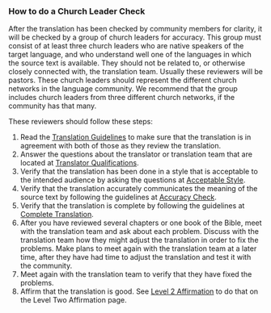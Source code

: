 
### How to do a Church Leader Check

After the translation has been checked by community members for clarity, it will be checked by a group of church leaders for accuracy. This group must consist of at least three church leaders who are native speakers of the target language, and who understand well one of the languages in which the source text is available. They should not be related to, or otherwise closely connected with, the translation team. Usually these reviewers will be pastors. These church leaders should represent the different church networks in the language community. We recommend that the group includes church leaders from three different church networks, if the community has that many.

These reviewers should follow these steps:

  1. Read the [Translation Guidelines](en/ta/intro/man/translation-guidelines) to make sure that the translation is in agreement with both of those as they review the translation.
  1. Answer the questions about the translator or translation team that are located at [Translator Qualifications](en/ta/translate/man/qualifications).
  1. Verify that the translation has been done in a style that is acceptable to the intended audience by asking the questions at [Acceptable Style](en/ta/checking/man/acceptable).
  1. Verify that the translation accurately communicates the meaning of the source text by following the guidelines at [Accuracy Check](en/ta/checking/man/accuracy-check).
  1. Verify that the translation is complete by following the guidelines at [Complete Translation](en/ta/checking/man/complete).
  1. After you have reviewed several chapters or one book of the Bible, meet with the translation team and ask about each problem. Discuss with the translation team how they might adjust the translation in order to fix the problems. Make plans to meet again with the translation team at a later time, after they have had time to adjust the translation and test it with the community.
  1. Meet again with the translation team to verify that they have fixed the problems.
  1. Affirm that the translation is good. See [Level 2 Affirmation](en/ta/checking/man/good) to do that on the Level Two Affirmation page.